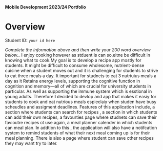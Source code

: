 **Mobile Development 2023/24 Portfolio**
# Overview

Student ID: `your id here`

_Complete the information above and then write your 200 word overview below.__
I enjoy cooking however as stduent is can so,eitne be difficult in knowing what to cook.My goal is to develop a recipe app mostly for students.  It might be difficult to consume wholesome, nutrient-dense cuisine when a student moves out and it is challenging for students to strive to eat three meals a day.  It important for studnets to eat 3 nutriuius meals a day  as  it Retains  energy levels, supporting the cognitive function in cognition and memory—all of which are crucial for university students in particular. As well as supporting the immune system which is esstional in young adults. Therefore I decided to devlop and app that makes it easiy for students to cook and eat nutrious meals espieclaiy when studen have busy  scheudles and assigment deadlines. Features of this application include, a section where students can search for recipes , a section in which students can add their own recipes, a favourties page where studnets can save their favioutre recipes ot use again, a meal planner calender in which students can meal plan. In addtion to this , the application will also have a notifcation system to remind students of what their next meal coming up is for their meal planning. There is also a  page where student can save other recipes they may want try to later. 
